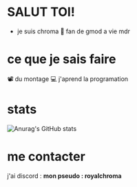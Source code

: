# SALUT TOI!

+ je suis chroma
💙 fan de gmod a vie mdr
# ce que je sais faire
📽 du montage
💻 j'aprend la programation

# stats
![Anurag's GitHub stats](https://github-readme-stats.vercel.app/api?username=chromaeffectdev&show_icons=true&theme=merko)

# me contacter
j'ai discord : **mon pseudo : royalchroma**
